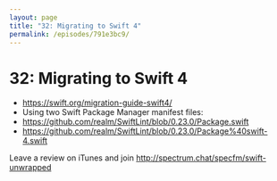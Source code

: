 ```yaml
---
layout: page
title: "32: Migrating to Swift 4"
permalink: /episodes/791e3bc9/
---
```


# 32: Migrating to Swift 4

- https://swift.org/migration-guide-swift4/
- Using two Swift Package Manager manifest files:
 - https://github.com/realm/SwiftLint/blob/0.23.0/Package.swift
 - https://github.com/realm/SwiftLint/blob/0.23.0/Package%40swift-4.swift

Leave a review on iTunes and join http://spectrum.chat/specfm/swift-unwrapped
